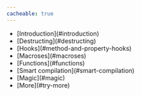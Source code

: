 ```yaml
---
cacheable: true
---
```


<ul class="nav">
  <li>[Introduction](#introduction)</li>
  <li>[Destructing](#destructing)</li>
  <li>[Hooks](#method-and-property-hooks)</li>
  <li>[Macroses](#macroses)</li>
  <li>[Functions](#functions)</li>
  <li>[Smart compilation](#smart-compilation)</li>
  <li>[Magic](#magic)</li>
  <li>[More](#try-more)</li>
</ul>
